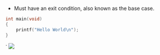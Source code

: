 - Must have an exit condition, also known as the base case.
```c
int main(void)
{
	printf("Hello World\n");
}
```
`
![](Pasted%20image%2020250531202116.png)
